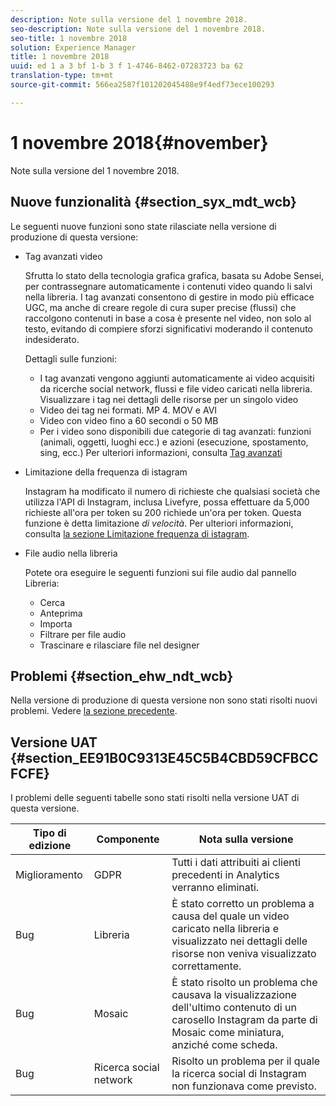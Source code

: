 ```yaml
---
description: Note sulla versione del 1 novembre 2018.
seo-description: Note sulla versione del 1 novembre 2018.
seo-title: 1 novembre 2018
solution: Experience Manager
title: 1 novembre 2018
uuid: ed 1 a 3 bf 1-b 3 f 1-4746-8462-07283723 ba 62
translation-type: tm+mt
source-git-commit: 566ea2587f101202045488e9f4edf73ece100293

---
```



# 1 novembre 2018{#november}

Note sulla versione del 1 novembre 2018.

## Nuove funzionalità {#section_syx_mdt_wcb}

Le seguenti nuove funzioni sono state rilasciate nella versione di produzione di questa versione:

* Tag avanzati video

   Sfrutta lo stato della tecnologia grafica grafica, basata su Adobe Sensei, per contrassegnare automaticamente i contenuti video quando li salvi nella libreria. I tag avanzati consentono di gestire in modo più efficace UGC, ma anche di creare regole di cura super precise (flussi) che raccolgono contenuti in base a cosa è presente nel video, non solo al testo, evitando di compiere sforzi significativi moderando il contenuto indesiderato.

   Dettagli sulle funzioni:

   * I tag avanzati vengono aggiunti automaticamente ai video acquisiti da ricerche social network, flussi e file video caricati nella libreria. Visualizzare i tag nei dettagli delle risorse per un singolo video
   * Video dei tag nei formati. MP 4. MOV e AVI
   * Video con video fino a 60 secondi o 50 MB
   * Per i video sono disponibili due categorie di tag avanzati: funzioni (animali, oggetti, luoghi ecc.) e azioni (esecuzione, spostamento, sing, ecc.)
   Per ulteriori informazioni, consulta [Tag avanzati](/help/using/c-features-livefyre/c-smart-tags/c-smart-tags.md#c_smart_tags)

* Limitazione della frequenza di istagram

   Instagram ha modificato il numero di richieste che qualsiasi società che utilizza l'API di Instagram, inclusa Livefyre, possa effettuare da 5,000 richieste all'ora per token su 200 richiede un'ora per token. Questa funzione è detta limitazione *di velocità*. Per ulteriori informazioni, consulta [la sezione Limitazione frequenza di istagram](/help/using/c-streams/c-instagram-rate-limiting.md).

* File audio nella libreria

   Potete ora eseguire le seguenti funzioni sui file audio dal pannello Libreria:

   * Cerca
   * Anteprima
   * Importa
   * Filtrare per file audio
   * Trascinare e rilasciare file nel designer

## Problemi {#section_ehw_ndt_wcb}

Nella versione di produzione di questa versione non sono stati risolti nuovi problemi. Vedere [la sezione precedente](#c_rn/section_syx_mdt_wcb).

## Versione UAT {#section_EE91B0C9313E45C5B4CBD59CFBCCFCFE}

I problemi delle seguenti tabelle sono stati risolti nella versione UAT di questa versione.

| **Tipo di edizione** | **Componente** | **Nota sulla versione** |
|---|---|---|
| Miglioramento | GDPR | Tutti i dati attribuiti ai clienti precedenti in Analytics verranno eliminati. |
| Bug | Libreria | È stato corretto un problema a causa del quale un video caricato nella libreria e visualizzato nei dettagli delle risorse non veniva visualizzato correttamente. |
| Bug | Mosaic | È stato risolto un problema che causava la visualizzazione dell'ultimo contenuto di un carosello Instagram da parte di Mosaic come miniatura, anziché come scheda. |
| Bug | Ricerca social network | Risolto un problema per il quale la ricerca social di Instagram non funzionava come previsto. |

